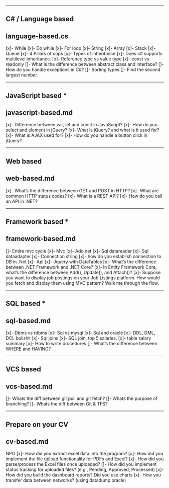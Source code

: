 -------------------------
## C# / Language based
language-based.cs
-------------------------
[x]- While
[x]- Do while
[x]- For loop
[x]- String
[x]- Array
[x]- Stack
[x]- Queue
[x]- 4 Pillars of oops
[x]- Types of inheritance 
[x]- Does c# supports multilevel inheritance.
[x]- Reference type vs value type
[x]- const vs readonly
[]- What is the difference between abstract class and interface?
[]- How do you handle exceptions in C#?
[]- Sorting types
[]- Find the second largest number.


-------------------------
## JavaScript based *
javascript-based.md
-------------------------
[x]- Difference between var, let and const in JavaScript?
[x]- How do you select and element in jQuery?
[x]- What is jQuery? and what is it used for?
[x]- What is AJAX used for?
[x]- How do you handle a button click in jQuery?


-------------------------
## Web based
web-based.md
-------------------------
[x]- What’s the difference between GET and POST in HTTP?
[x]- What are common HTTP status codes?
[x]- What is a REST API?
[x]- How do you call an API in .NET?


-------------------------
## Framework based *
framework-based.md
-------------------------
[]- Entire mvc cycle
[x]- Mvc
[x]- Ado.net
[x]- Sql datareader
[x]- Sql dataadapter
[x]- Connection string 
[x]- how do you establish connection to DB in .Net 
[x]- Api
[x]- Jquery with DataTables
[x]- What’s the difference between .NET Framework and .NET Core?
[x]- In Entity Framework Core, what’s the difference between Add(), Update(), and Attach()?
[x]- Suppose you want to display job postings on your Job Listings platform. How would you fetch and display them using MVC pattern? Walk me through the flow.

-------------------------
## SQL based *
sql-based.md
-------------------------
[x]- Dbms vs rdbms
[x]- Sql vs mysql
[x]- Sql and oracle
[x]- DDL, DML, DCL bullshit
[x]- Sql joins
[x]- SQL join, top 5 salaries.
[x]- table salary summary
[x]- How to write procedures
[]- What’s the difference between WHERE and HAVING?


-------------------------
## VCS based
vcs-based.md
-------------------------
[]- Whats the diff between git pull and git fetch?
[]- Whats the purpose of branching?
[]- Whats the diff between Git & TFS?

-------------------------
## Prepare on your CV
cv-based.md
-------------------------
NPO
[x]- How did you extract excel data into the program?
[x]- How did you implement the file upload functionality for PDFs and Excel?
[x]- How did you parse/process the Excel files once uploaded?
[]- How did you implement status tracking for uploaded files? (e.g., Pending, Approved, Processed)
[x]- How did you build the dashboard reports? Did you use charts
[x]- How you transfer data between networks? (using datadump oracle)
